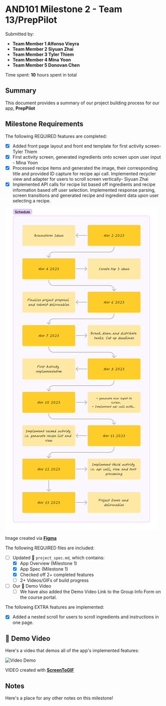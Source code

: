 <!-- (This is a comment) INSTRUCTIONS: Go through this page and fill out any **bolded** entries with their correct values.-->

# AND101 Milestone 2 - **Team 13/PrepPilot**

Submitted by:
- **Team Member 1 Alfonso Vieyra**
- **Team Member 2 Siyuan Zhai**
- **Team Member 3 Tyler Thiem**
- **Team Member 4 Mina Yoon**
- **Team Member 5 Donovan Chen**

Time spent: **10** hours spent in total

## Summary

This document provides a summary of our project building process for our app, **PrepPilot**

## Milestone Requirements

<!-- Please be sure to change the [ ] to [x] for any features you completed.  If a feature is not checked [x], you might miss the points for that item! -->

The following REQUIRED features are completed:

- [X] Added front page layout and front end template for first activity screen- Tyler Thiem 
- [X] First activity screen, generated ingredients onto screen upon user input - Mina Yoon 
- [X] Processed recipe items and generated the image, their corresponding title and provided ID capture 
for recipe api call. Implemented recycler view and adapter for users to scroll screen vertically- Siyuan Zhai 
- [X] Implemented API calls for recipe list based off ingredients and recipe information based off user selection. 
Implemented response parsing, screen transitions and generated recipe and ingredient data upon user selecting a recipe.

<img src='schedule.png' title='Schedule' width='' alt='Project Schedule' />

Image created via **[Figma](https://www.figma.com/)**

The following REQUIRED files are included:

- [ ] Updated 📄 `project_spec.md`, which contains:
  - [X] App Overview (Milestone 1)
  - [X] App Spec (Milestone 1)
  - [X] Checked off 2+ completed features
  - [ ] 2+ Videos/GIFs of build progress

- [ ] Our 🎥 Demo Video
  - [ ] We have also added the Demo Video Link to the Group Info Form on the course portal.

The following EXTRA features are implemented:

- [X] Added a nested scroll for users to scroll ingredients and instructions in one page.

## 🎥 Demo Video

Here's a video that demos all of the app's implemented features:

<img src='prepPilot-demo.gif' title='Video Demo' width='' alt='Video Demo' />

VIDEO created with **[ScreenToGIF](https://www.screentogif.com/)**

## Notes

Here's a place for any other notes on this milestone!